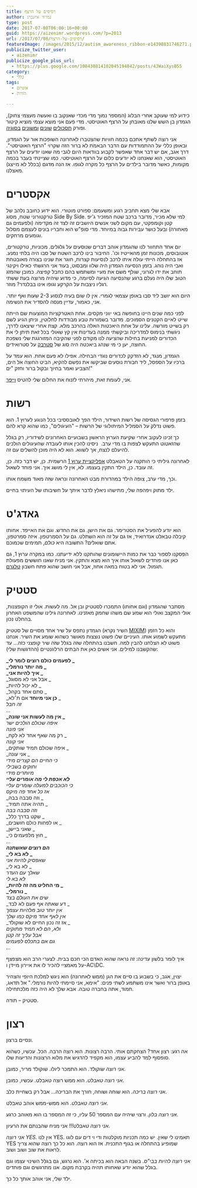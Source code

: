 ```yaml
---
title: רסיסים על הרצף
author: נמרוד איזנברג
type: post
date: 2017-07-08T06:00:16+00:00
guid: https://aizenimr.wordpress.com/?p=2013
url: /2017/07/08/רסיסים-על-הרצף/
featureImage: /images/2015/12/autism_awareness_ribbon-e14398831746271.png
publicize_twitter_user:
  - aizenimr
publicize_google_plus_url:
  - https://plus.google.com/108430814102045194842/posts/4JWaiXysB55
category:
  - כללי
tags:
  - אוטיזם
  - הורות

---
```

<span lang="he-IL">כידוע למי שעוקב אחרי הבלוג </span><span lang="en-US">(</span><span lang="he-IL">המספר נמוך מדי מכדי שאנקוב בו ואעשה מעצמי צחוק</span><span lang="en-US">), </span><span lang="he-IL">הגמדון בן השש שלנו מאובחן על הרצף האוטיסטי</span><span lang="en-US">. </span><span lang="he-IL">מדי פעם אני מוצא עצמי מוציא קיטור ופורק <a href="/2015/08/15/%d7%aa%d7%95%d7%9d-%d7%a1%d7%99%d7%a4%d7%95%d7%a8-2/">תסכולים</a> <a href="/2015/08/20/%d7%9e%d7%99%d7%9c%d7%95%d7%9f-%d7%94%d7%a1%d7%a4%d7%a7%d7%98%d7%a8%d7%95%d7%9d-%d7%94%d7%92%d7%93%d7%95%d7%9c/">שונים</a> <a href="/2015/09/25/%d7%9e%d7%94-%d7%92%d7%95%d7%a8%d7%9d-%d7%9c%d7%96%d7%94/">ומשונים</a> <a href="/2016/10/11/%d7%99%d7%a9%d7%a8%d7%90-%d7%a1%d7%a4%d7%a7%d7%98%d7%a8%d7%95%d7%9d/">בסוגיה</a></span><span lang="en-US">.</span>

<span lang="he-IL">אני רוצה לשתף אתכם בכמה חוויות שהצטברו לאחרונה</span> <span lang="he-IL">השופכות אור על הגמדון</span><span lang="en-US">, </span><span lang="he-IL">ובאופן כללי על ההתמודדות עם הדבר הבאמת לא ברור הזה שקרוי </span><span lang="en-US">"ה</span><span lang="he-IL">רצף האוטיסטי</span><span lang="en-US">". </span><span lang="he-IL">דרך אגב</span><span lang="en-US">, </span><span lang="he-IL">אם יש דבר אחד שאפשר לקבוע בוודאות היום לגבי מה שאנו יודעים על הרצף האוטיסטי</span><span lang="en-US">, </span><span lang="he-IL">הוא שאנחנו לא יודעים כלום על הרצף האוטיסטי</span><span lang="en-US">. </span><span lang="he-IL">כמו שציינתי בעבר בכמה מקומות</span><span lang="en-US">, </span><span lang="he-IL">כאשר מדובר בילדים על הרצף</span><span lang="en-US"> </span><span lang="he-IL">כל מקרה לגופו</span><span lang="en-US">. </span><span lang="he-IL">אז הנה מדגם </span><span lang="en-US">(</span><span lang="he-IL">בכלל לא מייצג</span><span lang="en-US">) </span><span lang="he-IL">מאצלנו</span><span lang="he-IL">.</span>

# <span lang="he-IL">אקסטרים</span>

<span lang="he-IL">אבא שלי מצא תחביב רגוע ומשעמם</span><span lang="en-US">: </span><span lang="he-IL">ספורט מוטורי</span><span lang="en-US">. </span><span lang="he-IL">הוא ידוע כחובב נלהב של טרקטורוני שטח</span><span lang="en-US">, </span><span lang="he-IL">מסוג </span><span lang="en-US">Side By Side. </span><span lang="he-IL">למי שלא מכיר</span><span lang="en-US">, </span><span lang="he-IL">מדובר ברכב שטח המזכיר ג</span><span lang="en-US">'</span><span lang="he-IL">יפ קטן וקומפקטי</span><span lang="en-US">, עם מקום לשני אנשים היושבים זה לצד זה מקדימה (ולפעמים גם מאחורה) </span><span lang="he-IL">ובעל כושר עבירות גבוה במיוחד</span><span lang="en-US">. </span><span lang="he-IL">מדי סופ</span><span lang="en-US">"</span><span lang="he-IL">ש הוא וחבריו בונים לעצמם מסלול וגומעים מרחקים</span><span lang="he-IL">.</span>

<span lang="he-IL">יום אחד התחוור לנו שהגמדון אוהב דברים שנוסעים על גלגלים</span><span lang="en-US">. </span><span lang="he-IL">מכוניות</span><span lang="en-US">, </span><span lang="he-IL">טרקטורים</span><span lang="en-US">, </span><span lang="he-IL">אוטובוסים</span><span lang="en-US">, </span><span lang="he-IL">מכונות זמן מהאייטיז וכו</span><span lang="en-US">'. </span><span lang="he-IL">החיבור בינו לרכב השטח של סבו היה בלתי נמנע</span><span lang="en-US">. </span><span lang="he-IL">אז בהתחלה הייתי עולה איתו לרכב לנסיעות קצרות</span><span lang="en-US">, </span><span lang="he-IL">חוגר את שנינו בצורה מאובטחת ואבי היה נוהג</span><span lang="en-US">. בזמן הנסיעה <span lang="he-IL">הגמדון היה שלוו ומבסוט</span>, </span><span lang="he-IL">בעוד אני הרגשתי כאילו ויקינגי תוחב את ידו לגרוני, שולף משם את מעיי ומשתמש בהם כחבל קפיצה</span><span lang="en-US">. </span><span lang="he-IL">כמובן שהמזג הטוב שלו היה נעלם ברגע שהנסיעה הגיעה לסיומה</span><span lang="en-US">, </span><span lang="he-IL">כי מדוע שיהיה מרוצה בעת ששתי רגליו ניצבות על הקרקע וגופו אינו בבלנדר</span><span lang="en-US">? </span><span lang="he-IL">מוזר</span><span lang="he-IL">.</span>

היום הוא יושב ליד סבו באופן עצמאי לגמרי. אין לו שום בעיה לנסוע 2-3 שעות ואף יותר. אני, כאמור, עדיין מנסה להסדיר את הנשימה.

לפני כמה שנים היינו בחופשה באי יווני מקסים. אחת האטרקציות המוצעות שם הייתה שייט לאיים הקטנים הסמוכים. מדובר בשמורות טבע מבודדות לחלוטין, וניתן הגיע לשם רק בשייט מורשה. עלינו על אחת היאכטות האלה בהרכב מלא. קצת אחרי שיצאנו לדרך, ניגשתי בנימוס למדריכה וביקשתי ממנה בעדינות אין קץ שאולי בכל זאת תיתן לי את הכדורים למניעת בחילות שהציעה לנו מקודם לפני שהקיבה המזורגגת שלי נשפכת החוצה, יען כי מי שנהג ביאכטה היה סוג של [סטרבק][1] על סטרואידים.

הגמדון, מנגד, לא הזדקק לכדורים נוגדי הבחילה. אפילו לא פעם אחת. הוא עמד על ברכיו על הספסל, ליד חבורת נוסעים שביקשו את נפשם להקיא, הביט החוצה אל הים, הצביע ואמר בחיוך ובקול ברור וחזק "ים!"

אני, לעומת זאת, מיהרתי לזנוח את החלום שלי להטיס [וייפר][2].

# <span lang="he-IL">רשות</span>

<span lang="he-IL">בזמן פרפורי הגסיסה של רשות השידור</span><span lang="en-US">, </span><span lang="he-IL">הילד הפך לאובססיבי בכל הנוגע לערוץ </span><span lang="en-US">1. </span><span lang="he-IL">הוא פשוט נדלק על הסמליל המיתולוגי של הרשות </span><span lang="en-US">&#8211; "</span><span lang="he-IL">העיגולים</span><span lang="en-US">", </span><span lang="he-IL">כמו שהוא קרא להם</span><span lang="he-IL">.</span>

<span lang="he-IL">כך</span> <span lang="he-IL">זכינו לעקוב אחרי שקיעת הערוץ הראשון בשבועיים האחרונים לשידוריו</span><span lang="en-US">, </span><span lang="he-IL">רק בגלל שהזאטוט התעקש לצפות בו מדי ערב.</span><span lang="he-IL">  </span><span lang="he-IL">ניסינו להכין אותו לעובדה שהעיגולים הולכים להיעלם לנצח</span><span lang="en-US">, </span><span lang="he-IL">אך לשווא</span><span lang="en-US">. </span><span lang="he-IL">הוא לא היה מוכן להשלים עם זה</span><span lang="he-IL">.</span>

<span lang="he-IL">לאחרונה גיליתי כי הותקנה על הטאבלט <a href="https://play.google.com/store/apps/details?id=com.applicaster.il.ch1">אפליקציית ערוץ 1</a></span><span lang="en-US"> </span><span lang="he-IL">הרשמית</span><span lang="en-US">. </span><span lang="he-IL">כן</span><span lang="en-US">, </span><span lang="he-IL">יש דבר כזה</span><span lang="en-US">. </span><span lang="he-IL">כן</span><span lang="en-US">, </span><span lang="he-IL">זה עובד</span><span lang="en-US">. </span><span lang="he-IL">כן</span><span lang="en-US">, </span><span lang="he-IL">הילד התקין בעצמו</span><span lang="en-US">. </span><span lang="he-IL">לא</span><span lang="en-US">, </span><span lang="he-IL">אין לי מושג איך</span><span lang="en-US">. </span><span lang="he-IL">אני פוחד לשאול</span><span lang="he-IL">.</span>

<span lang="he-IL">וכך</span><span lang="en-US">, </span><span lang="he-IL">מדי ערב</span><span lang="en-US">, </span><span lang="he-IL">צופה הילד במהדורת מבט האחרונה ונראה שזה מאוד משמח אותו</span><span lang="en-US">.</span>

<span lang="he-IL">ילד מתוק ויפהפה שלי, מתישהו ניאלץ לדבר איתך על חשיבותו של העיתוי</span> בחיים.

# גאדג'ט

הוא יודע להפעיל את הסטרימר. גם את הישן. גם את החדש. וגם את האייפד. אחותו קיבלה טבאלט אנדרואיד, אז גם על זה הוא השתלט. גם על הסמרטפון. איזה סמרטפון, אתם שואלים? התשובה היא _כולם_, תמימים שכמוכם.

הפסקנו לספור כבר את כמות היישומונים שהותקנו ללא ידיעתנו. כמו במקרה ערוץ 1, גם כאן אנו פוחדים לשאול אותו איך הוא מצא והתקין. אני מניח שאנו חוששים מפעולת תגמול. אני לא בטוח במאה אחוז, אבל אני חושב שהוא פתח חשבון [טלגרם][3].

# סטטיק

מסתבר שהגמדון (וגם אחותו) התמכרו לסטטיק ובן אל. מה לעשות. אולי זו הקופצנות, אולי המקצב ואולי הוא שמע שם משהו שחמק מאזנינו. לאחרונה גילינו שהמשפט האחרון בהחלט נכון.

הגמדון נתפס על שיר אחד מסויים של סטטיק (השיר נקרא [MIXIM][4]) והוא כל הזמן מתעקש לשמוע אותו. העיניים שלו פשוט נוצצות מאושר כשהוא שומע את השיר. אנחנו פשוט לא הצלחנו להבין למה. חשבנו בהתחלה שזה בגלל שזה שיר קופצני כזה&#8230; עד שהקשבנו למילים. אני אשים כאן את הבתים הרלוונטיים (ההדגשות שלי):

**_לפעמים כולם רוצים לומר לי _**  
 **_מה יותר נורמלי _**  
**_איך להיות אני _**  
_אבל אני לא מסוגל _  
_לא יכול להיות _  
_סתם אחד בקהל _  
_**כן אני מיוחד** אם ת׳לא _  
_זה חבל_  
_&#8230;_  
**_אין מה לעשות אני שונה _**  
_איפה שכולם הולכים ישר_  
_אני פונה_  
_רק מה שאף אחד לא לקח _  
_אני קונה_  
_איפה שכולם תמיד שותקים _  
_אני עונה _  
_כי החיים הם קצרים מידי_  
_וחוקים בשבילי_  
_מיותרים מידי_  
 **_לא אכפת לי מה אומרים עליי_**  
_כי הכוכבים למעלה שומרים עליי_  
_אז כל אחד פה מיקס_  
_וזה סבבה בבה _  
_תהיה אתה תמיד _  
_וזה סבבה בבה_  
_שקט בדרך כלל _  
_או לפחות כולם חושבים _  
_שאני ביישן _  
_חוץ מלפעמים כי _  
_&#8230;_  
**_הם רוצים שאשתנה_**  
 **_לא בא לי _**  
_שאפסיק להיות אני_  
_לא בא לי _  
_שאלך עם העדר_  
_לא בא לי_  
**_מי החליט מה זה להיות _**  
 **_נורמלי _**  
_שים את העולם בצד_  
_דע שאתה אף פעם לא לבד _  
_אין יותר טוב מלהיות עצמך_  
_אין לאף אחד מיקס כמו שלך_  
_אז זה נכון החיים לא שוקולד _  
_ולא, הם לא תמיד מתוקים_  
_אבל עליך זה קטן_  
_גם אם בתכלס לפעמים_  
_&#8230;_

איך לומר בלשון עדינה: זה נראה שהוא האדם הכי חכם בבית. לצערי הרב הוא מצפצף על מאמציי להכיר לו את איירון מיידן ו-AC\DC.

יצוין, אגב, כי בשבוע בו סיים את הגן (ממש לאחרונה) הוא ניגש למלכת היופי והצהיר באופן ברור ואשר אינו משתמע לשתי פנים: "אימא, אני סיימתי להיות נורמלי." אל תדאג, חמוד, אתה בחברה טובה. אבא שלך לא היה כזה מלכתחילה.

סטטיק &#8211; תודה.

# רצון

ונסיים ברצון.

אה רגע: רצון אחד? הצחקתם אותי. הרבה רצונות. הוא רוצה הרבה. הכל. עכשיו, כשהוא סופסוף למד להביע עצמו, הוא מקפיד להדגיש את מלוא הרצונות והדיעות שלו.

_אני רוצה שוקולד._ הוא התמכר ליולו. שוקולד מריר, כמובן.

_אני רוצה טאבלט._ הוא ממש רוצה טאבלט. עכשיו, כמובן.

_אני רוצה בריכה._ הוא שוחה ושוחה, חורך את הבריכה&#8230; אבל רק בשחיית כלב.

_אני רוצה טאבלט._ הוא ממש-ממש אוהב טאבלט.

_אני רוצה בלון._ ורצוי שיהיה עם המספר 50 עליו, כי זה המספר בו הוא מאוהב כרגע.

_אני רוצה טאבלט!!!_ אני מניח שהבנתם את הרעיון.

_אני רוצה YES._ אין לנו YES. תאמינו לי שאין. יש כמה תכניות מוקלטות ודי וי דים עם לוגו YES שמופיע בהתחלה או בגוף התכנית. אז הוא רוצה. הוא כל כך רוצה שהוא צריך לראות את שוב ושוב ושוב.

_אני רוצה להיות בבי"ס_. בשנה הבאה הוא בכיתה א'. הוא נרגש, גם בגלל השינוי עצמו וגם בגלל שהוא יודע שאחותו תהיה בקרבת מקום. אנו מתרגשים וגם פוחדים.

ילד שלי, אני אוהב אותך כל כך.

 [1]: https://en.wikipedia.org/wiki/Kara_Thrace
 [2]: https://en.wikipedia.org/wiki/Colonial_Viper
 [3]: https://telegram.org/
 [4]: https://www.youtube.com/watch?v=8rW_wjvT6FE